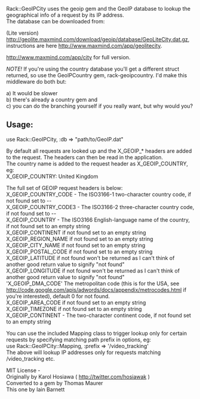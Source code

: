Rack::GeoIPCity uses the geoip gem and the GeoIP database to lookup the geographical info of a request by its IP address.  
The database can be downloaded from:

(Lite version) http://geolite.maxmind.com/download/geoip/database/GeoLiteCity.dat.gz, instructions are here http://www.maxmind.com/app/geolitecity.

http://www.maxmind.com/app/city for full version.

*NOTE!* If you're using the country database you'll get a different struct returned, so use the GeoIPCountry gem, rack-geoipcountry. I'd make this middleware do both but:

a) It would be slower   
b) there's already a country gem and   
c) you can do the branching yourself if you really want, but why would you?  

## Usage:

use Rack::GeoIPCity, :db => "path/to/GeoIP.dat"

By default all requests are looked up and the X_GEOIP_* headers are added to the request. The headers can then be read in the application.  
The country name is added to the request header as X_GEOIP_COUNTRY, eg:  
X_GEOIP_COUNTRY: United Kingdom

The full set of GEOIP request headers is below:  
X_GEOIP_COUNTRY_CODE - The ISO3166-1 two-character country code, if not found set to --  
X_GEOIP_COUNTRY_CODE3 - The ISO3166-2 three-character country code, if not found set to --  
X_GEOIP_COUNTRY - The ISO3166 English-language name of the country, if not found set to an empty string  
X_GEOIP_CONTINENT if not found set to an empty string  
X_GEOIP_REGION_NAME if not found set to an empty string  
X_GEOIP_CITY_NAME if not found set to an empty string  
X_GEOIP_POSTAL_CODE if not found set to an empty string  
X_GEOIP_LATITUDE if not found won't be returned as I can't think of another good return value to signify "not found"  
X_GEOIP_LONGITUDE if not found won't be returned as I can't think of another good return value to signify "not found"  
'X_GEOIP_DMA_CODE' The metropolitan code (this is for the USA, see http://code.google.com/apis/adwords/docs/appendix/metrocodes.html if you're interested), default 0 for not found.  
X_GEOIP_AREA_CODE if not found set to an empty string  
X_GEOIP_TIMEZONE if not found set to an empty string  
X_GEOIP_CONTINENT - The two-character continent code, if not found set to an empty string  


You can use the included Mapping class to trigger lookup only for certain requests by specifying matching path prefix in options, eg:  
use Rack::GeoIPCity::Mapping, :prefix => '/video_tracking'  
The above will lookup IP addresses only for requests matching /video_tracking etc.

MIT License -   
Originally by Karol Hosiawa ( http://twitter.com/hosiawak )  
Converted to a gem by Thomas Maurer  
This one by Iain Barnett  